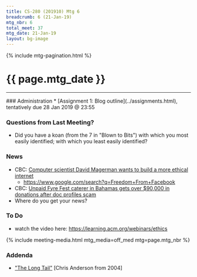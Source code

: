```yaml
---
title: CS-280 (201910) Mtg 6
breadcrumb: 6 (21-Jan-19)
mtg_nbr: 6
total_meet: 37
mtg_date: 21-Jan-19
layout: bg-image
---
```

{% include mtg-pagination.html %}
<h1 class="text-center">{{ page.mtg_date }}</h1>
<hr />
### Administration
* [Assignment 1: Blog outline](../assignments.html), tentatively due 28 Jan 2019 @ 23:55

### Questions from Last Meeting?
* Did you have a koan (from the 7 in "Blown to Bits") with which you most easily identified; with which you least easily identified?

### News
* CBC: [Computer scientist David Magerman wants to build a more ethical internet](https://www.cbc.ca/news/world/computer-scientist-david-magerman-wants-to-build-a-more-ethical-internet-1.4977387)
  * <https://www.google.com/search?q=Freedom+From+Facebook>
* CBC: [Unpaid Fyre Fest caterer in Bahamas gets over $90,000 in donations after doc profiles scam](https://www.cbc.ca/news/entertainment/fyre-fest-doc-scam-victims-1.4985887)
* Where do you get your news?

### To Do
* watch the video here: <https://learning.acm.org/webinars/ethics>

{% include meeting-media.html mtg_media=off_med mtg=page.mtg_nbr %}

### Addenda

* ["The Long Tail"](https://www.google.com/search?q=the+long+tail&oq=the+long+tail) [Chris Anderson from 2004]
